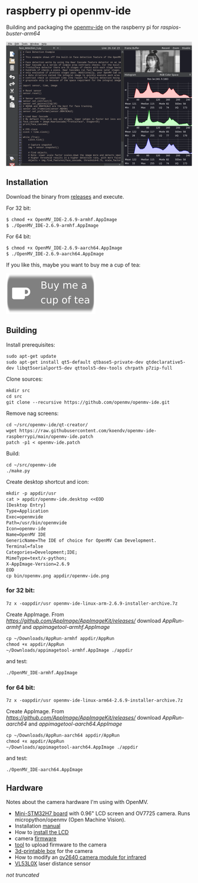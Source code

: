# raspberry pi openmv-ide

Building and packaging the [openmv-ide](https://github.com/openmv/openmv-ide) on the raspberry pi for *raspios-buster-arm64*

![](screenshot.png) 

## Installation

Download the binary from [releases](https://github.com/koendv/openmv-ide-raspberrypi/releases) and execute. 

For 32 bit:

```
$ chmod +x OpenMV_IDE-2.6.9-armhf.AppImage
$ ./OpenMV_IDE-2.6.9-armhf.AppImage
```

For 64 bit:

```
$ chmod +x OpenMV_IDE-2.6.9-aarch64.AppImage
$ ./OpenMV_IDE-2.6.9-aarch64.AppImage
```

If you like this, maybe you want to buy me a cup of tea:

[![ko-fi](images/kofibutton.svg)](https://ko-fi.com/Q5Q03LPDQ)

## Building

Install prerequisites:
```
sudo apt-get update
sudo apt-get install qt5-default qtbase5-private-dev qtdeclarative5-dev libqt5serialport5-dev qttools5-dev-tools chrpath p7zip-full
```
Clone sources:
```
mkdir src
cd src
git clone --recursive https://github.com/openmv/openmv-ide.git
```
Remove nag screens:
```
cd ~/src/openmv-ide/qt-creator/
wget https://raw.githubusercontent.com/koendv/openmv-ide-raspberrypi/main/openmv-ide.patch
patch -p1 < openmv-ide.patch
```
Build:
```
cd ~/src/openmv-ide
./make.py
```
Create desktop shortcut and icon:
```
mkdir -p appdir/usr
cat > appdir/openmv-ide.desktop <<EOD
[Desktop Entry]
Type=Application
Exec=openmvide
Path=/usr/bin/openmvide
Icon=openmv-ide
Name=OpenMV IDE
GenericName=The IDE of choice for OpenMV Cam Development.
Terminal=false
Categories=Development;IDE;
MimeType=text/x-python;
X-AppImage-Version=2.6.9
EOD
cp bin/openmv.png appdir/openmv-ide.png
```

### for 32 bit:

```
7z x -oappdir/usr openmv-ide-linux-arm-2.6.9-installer-archive.7z
```

Create AppImage. From *https://github.com/AppImage/AppImageKit/releases/* download *AppRun-armhf* and *appimagetool-armhf.AppImage*
```
cp ~/Downloads/AppRun-armhf appdir/AppRun
chmod +x appdir/AppRun
~/Downloads/appimagetool-armhf.AppImage ./appdir
```
and test:
```
./OpenMV_IDE-armhf.AppImage
```

### for 64 bit:

```
7z x -oappdir/usr openmv-ide-linux-arm64-2.6.9-installer-archive.7z
```

Create AppImage. From *https://github.com/AppImage/AppImageKit/releases/* download *AppRun-aarch64* and *appimagetool-aarch64.AppImage*
```
cp ~/Downloads/AppRun-aarch64 appdir/AppRun
chmod +x appdir/AppRun
~/Downloads/appimagetool-aarch64.AppImage ./appdir
```
and test:
```
./OpenMV_IDE-aarch64.AppImage
```

## Hardware

Notes about the camera hardware I'm using with OpenMV.

- [Mini-STM32H7 board](https://www.aliexpress.com/item/1005001475058305.html) with 0.96" LCD screen and OV7725 camera. Runs micropython/openmv (Open Machine Vision).
- Installation [manual](https://github.com/WeActTC/MiniSTM32H7xx)
- How to [install the LCD](https://m.bilibili.com/video/av286164536)
- camera [firmware](https://gitee.com/WeAct-TC/MiniSTM32H7xx/tree/master/SDK/openmv/Firmwares/)
- [tool](https://gitee.com/WeAct-TC/MiniSTM32H7xx/tree/master/Soft) to upload firmware to the camera
- [3d-printable box](https://github.com/koendv/weact-mini-stm32h7xx-box/) for the camera
- How to modify an [ov2640 camera module for infrared](https://marksbench.com/electronics/removing-ir-filter-from-esp32-cam/)
- [VL53L0X](https://github.com/ramithuh/OpenMV-VL53L0X) laser distance sensor


*not truncated*

